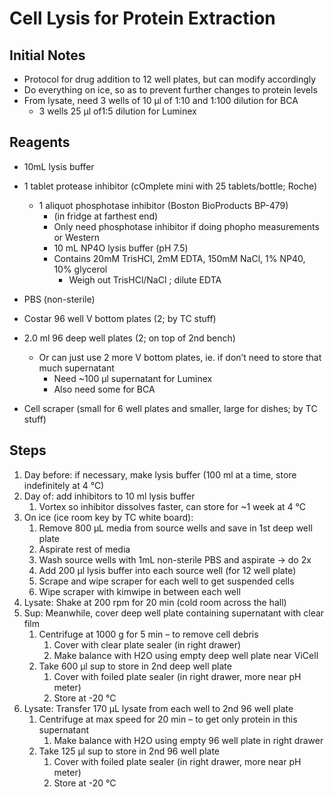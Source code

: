 # Cell Lysis for Protein Extraction

## Initial Notes

* Protocol for drug addition to 12 well plates, but can modify accordingly
* Do everything on ice, so as to prevent further changes to protein levels
* From lysate, need 3 wells of 10 μl of 1:10 and 1:100 dilution for BCA
    * 3 wells 25 μl of1:5 dilution for Luminex

## Reagents

* 10mL lysis buffer
 * 1 tablet protease inhibitor (cOmplete mini with 25 tablets/bottle; Roche)
    * 1 aliquot phosphotase inhibitor (Boston BioProducts BP-479)
        * (in fridge at farthest end)
        * Only need phosphotase inhibitor if doing phopho measurements or Western
        * 10 mL NP4O lysis buffer (pH 7.5)
        * Contains 20mM TrisHCl, 2mM EDTA, 150mM NaCl, 1% NP40, 10% glycerol
            * Weigh out TrisHCl/NaCl ; dilute EDTA

* PBS (non-sterile)

* Costar 96 well V bottom plates (2; by TC stuff)

* 2.0 ml 96 deep well plates (2; on top of 2nd bench)
    * Or can just use 2 more V bottom plates, ie. if don’t need to store that much supernatant
        * Need ~100 μl supernatant for Luminex
        * Also need some for BCA

* Cell scraper (small for 6 well plates and smaller, large for dishes; by TC stuff)

## Steps

1. Day before: if necessary, make lysis buffer (100 ml at a time, store indefinitely at 4 °C)
2. Day of: add inhibitors to 10 ml lysis buffer
    1. Vortex so inhibitor dissolves faster, can store for ~1 week at 4 °C
3. On ice (ice room key by TC white board):
    1. Remove 800 μL media from source wells and save in 1st deep well plate
    2. Aspirate rest of media
    3. Wash source wells with 1mL non-sterile PBS and aspirate -> do 2x
    4. Add 200 μl lysis buffer into each source well (for 12 well plate)
    5. Scrape and wipe scraper for each well to get suspended cells
    6. Wipe scraper with kimwipe in between each well
4. Lysate: Shake at 200 rpm for 20 min (cold room across the hall)
5. Sup: Meanwhile, cover deep well plate containing supernatant with clear film
    1. Centrifuge at 1000 g for 5 min – to remove cell debris
        1. Cover with clear plate sealer (in right drawer)
        2. Make balance with H2O using empty deep well plate near ViCell
    2. Take 600 μl sup to store in 2nd deep well plate
        1. Cover with foiled plate sealer (in right drawer, more near pH meter)
        2. Store at -20 °C
6. Lysate: Transfer 170 μL lysate from each well to 2nd 96 well plate
    1. Centrifuge at max speed for 20 min – to get only protein in this supernatant
        1. Make balance with H2O using empty 96 well plate in right drawer
    2. Take 125 μl sup to store in 2nd 96 well plate
        1. Cover with foiled plate sealer (in right drawer, more near pH meter)
        2. Store at -20 °C
